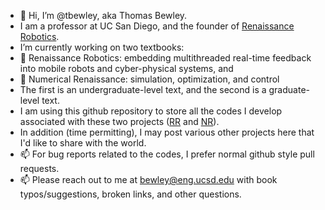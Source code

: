 - 👋 Hi, I’m @tbewley, aka Thomas Bewley.
- I am a professor at UC San Diego, and the founder of <a href="https://www.renaissancerobotics.com/">Renaissance Robotics</a>.
- I’m currently working on two textbooks:
- 📖 Renaissance Robotics: embedding multithreaded real-time feedback into mobile robots and cyber-physical systems, and
- 📖 Numerical Renaissance: simulation, optimization, and control
- The first is an undergraduate-level text, and the second is a graduate-level text.
- I am using this github repository to store all the codes I develop associated with these two projects (<a href="https://github.com/tbewley/RR">RR</a> and <a href="https://github.com/tbewley/NR">NR</a>).
- In addition (time permitting), I may post various other projects here that I'd like to share with the world. 
- 📫 For bug reports related to the codes, I prefer normal github style pull requests.
- 📫 Please reach out to me at bewley@eng.ucsd.edu with book typos/suggestions, broken links, and other questions.

<!---
tbewley/tbewley is a ✨ special ✨ repository because its `README.md` (this file) appears on your GitHub profile.
You can click the Preview link to take a look at your changes.
--->
